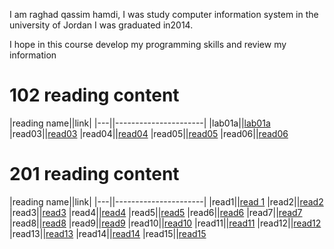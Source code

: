 
I am raghad qassim hamdi, I was study computer information system in the university of Jordan
I was graduated in2014.

 I hope in this course develop my programming skills and review my information

# 102 reading content

 |reading name||link|
 |---||----------------------|
 |lab01a||[lab01a](102/lab01a)
 |read03||[read03](102/read03)
 |read04||[read04](102/read04)
 |read05||[read05](102/read05)
 |read06||[read06](102/read06)

 
# 201 reading content

|reading name||link|
 |---||----------------------|
 |read1||[read 1](201/read1.md)
 |read2||[read2](201/read2.md)
 |read3||[read3](201/read3.md)
 |read4||[read4](201/read4.md) 
 |read5||[read5]( 201/read5.md)
 |read6||[read6](201/read6.md)
 |read7||[read7](201/read7.md)
 |read8||[read8](201/read8.md)
 |read9||[read9]( 201/read9.md)
 |read10||[read10]( 201/read10.md)
 |read11||[read11](201/read11.md)
 |read12||[read12](201/read12.md)
 |read13||[read13](201/read13.md )
 |read14||[read14](201/read14.md )
 |read15||[read15](201/read15.md)
 
 
 
 